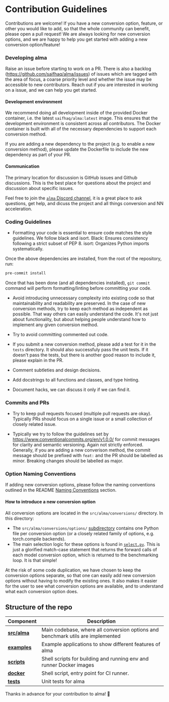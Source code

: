 # Contribution Guidelines

Contributions are welcome! If you have a new conversion option, feature, or other you would like to add, 
so that the whole community can benefit, please open a pull request! We are always looking for new 
conversion options, and we are happy to help you get started with adding a new conversion option/feature!

### Developing alma

Raise an issue before starting to work on a PR. There is also a backlog 
(https://github.com/saifhaq/alma/issues) of issues which are tagged with the area of focus, a 
coarse priority level and whether the issue may be accessible to new contributors. Reach out if 
you are interested in working on a issue, and we can help you get started.

#### Development environment

We recommend doing all development inside of the provided Docker container, i.e. the latest
`saifhaq/alma:latest` image. This ensures that the development environment is consistent across
all contributors. The Docker container is built with all of the necessary dependencies to support
each conversion method.

If you are adding a new dependency to the project (e.g. to enable a new conversion method), please 
update the Dockerfile to include the new dependency as part of your PR.

#### Communication

The primary location for discussion is GitHub issues and Github discussions. This is the best 
place for questions about the project and discussion about specific issues.

Feel free to join the [`alma` Discord channel](https://discord.gg/RASFKzqgfZ), it is a great place 
to ask questions, get help, and dicuss the project and all things conversion and NN acceleration.

### Coding Guidelines


- Formatting your code is essential to ensure code matches the style guidelines. We follow black and isort.
Black: Ensures consistency following a strict subset of PEP 8.
isort: Organizes Python imports systematically.

Once the above dependencies are installed, from the root of the repository, run:

```bash
pre-commit install
```

Once that has been done (and all dependencies installed), `git commit` command will perform 
formatting/linting before committing your code.

- Avoid introducing unnecessary complexity into existing code so that maintainability and 
readability are preserved. In the case of new conversion methods, try to keep each method as independent
as possible. That way others can easily understand the code. It's not just about 
functionality, but about helping people understand how to implement any given conversion method.

- Try to avoid committing commented out code.

- If you submit a new conversion method, please add a test for it in the `tests` directory. It should
also successfuly pass the unit tests. If it doesn't pass the tests, but there is another good 
reason to include it, please explain in the PR.

- Comment subtleties and design decisions.

- Add docstrings to all functions and classes, and type hinting.

- Document hacks, we can discuss it only if we can find it.

### Commits and PRs

- Try to keep pull requests focused (multiple pull requests are okay). Typically PRs should focus 
on a single issue or a small collection of closely related issue.

- Typically we try to follow the guidelines set by https://www.conventionalcommits.org/en/v1.0.0/ 
for commit messages for clarity and semantic versioning. Again not strictly enforced. Generally,
if you are adding a new converison method, the commit message should be prefixed with `feat:` and the
PR should be labelled as minor. Breaking changes should be labelled as major.

### Option Naming Conventions
If adding new conversion options, please follow the naming conventions outlined in the README [Naming 
Conventions](#naming-conventions) section.

#### How to introduce a new conversion option

All conversion options are located in the `src/alma/conversions/` directory. In this directory:

- The `src/alma/conversions/options/` [subdirectory](src/alma/conversions/options) contains one 
Python file per conversion option (or a closely related family of options, e.g. torch.compile backends).  
- The main selection logic for these options is found in 
[`select.py`](src/alma/conversions/select.py). This is just a glorified match-case statement that 
returns the forward calls of each model conversion option, which is returned to the benchmarking 
loop. It is that simple!

At the risk of some code duplication, we have chosen to keep the conversion options separate, so 
that one can easily add new conversion options without having to modify the existing ones. It also 
makes it easier for the user to see what conversion options are available, and to understand what 
each conversion option does.


## Structure of the repo

| Component                | Description                                                  |
| ------------------------ | ------------------------------------------------------------ |
| [**src/alma**](src/alma) | Main codebase, where all conversion options and benchmark utils are implemented |
| [**examples**](examples) | Example applications to show different features of alma |
| [**scripts**](scripts)   | Shell scripts for building and running env and runner Docker images |
| [**docker**](docker)     | Shell script, entry point for CI runner. |
| [**tests**](tests)       | Unit tests for alma                                |

Thanks in advance for your contribution to alma! 🎉
